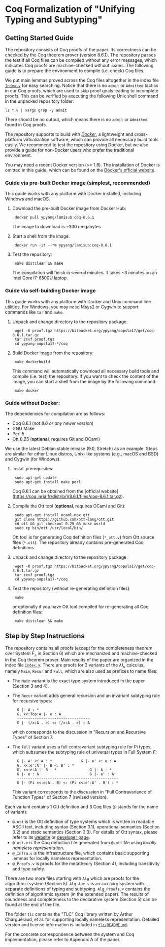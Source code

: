 # Coq Formalization of "Unifying Typing and Subtyping"

## Getting Started Guide

The repository consists of Coq proofs of the paper. Its correctness can
be checked by the Coq theorem prover (version 8.6.1). The repository
passes the test if all Coq files can be compiled without any error
messages, which indicates Coq proofs are machine-checked without
issues. The following guide is to prepare the environment to compile
(i.e. check) Coq files.

We put main lemmas proved across the Coq files altogether in the index
file [`Index.v`](Index.v) for easy searching. Notice that there is no `admit`
or `Admitted` tactics in our Coq proofs, which are used to skip proof
goals leading to incomplete proofs. This can be verified by executing
the following Unix shell command in the unpacked repository folder:

    ls *.v | xargs grep -y admit

There should be no output, which means there is no `admit` or
`Admitted` found in Coq proofs.

The repository supports to build
with [*Docker*](https://www.docker.com/), a lightweight and
cross-platform virtualization software, which can provide all
necessary build tools easily. We recommend to test the repository using
Docker, but we also provide a guide for non-Docker users who prefer
the traditional environment.

You may need a recent Docker version (>= 1.8). The installation of
Docker is omitted in this guide, which can be found on the [Docker's
official website](https://www.docker.com/community-edition#/download).

### Guide via pre-built Docker image (simplest, recommended)

This guide works with any platform with Docker installed, including
Windows and macOS.

1. Download the pre-built Docker image from Docker Hub:

        docker pull ypyang/lamisub:coq-8.6.1

    The image to download is ~300 megabytes.

2. Start a shell from the image:

        docker run -it --rm ypyang/lamisub:coq-8.6.1

3. Test the repository:

        make distclean && make
    
    The compilation will finish in several minutes. It takes ~3
    minutes on an Intel Core i7-6500U laptop.

### Guide via self-building Docker image

This guide works with any platform with Docker and Unix command line
utilities. For Windows, you may need Msys2 or Cygwin to support
commands like `tar` and `make`.

1. Unpack and change directory to the repository package:

        wget -O proof.tgz https://bitbucket.org/ypyang/oopsla17/get/coq-8.6.1.tar.gz
        tar zxvf proof.tgz
        cd ypyang-oopsla17-*/coq

2. Build Docker image from the repository:

        make dockerbuild

    This command will automatically download all necessary build tools
    and compile (i.e. test) the repository. If you want to check the
    content of the image, you can start a shell from the image by the
    following command:

        make docker


### Guide without Docker:

The dependencies for compilation are as follows:

- Coq 8.6.1 (*not 8.6 or any newer version*)
- GNU Make
- Perl 5
- Ott 0.25 (**optional**, requires Git and OCaml)

We use the latest Debian stable release (9.0, Stretch) as an
example. Steps are similar for other Linux distros, Unix-like systems
(e.g., macOS and BSD) and Cygwin (for Windows).

1. Install prerequisites:

        sudo apt-get update
        sudo apt-get install make perl

    Coq 8.6.1 can be obtained from the [official website]
    (https://coq.inria.fr/distrib/V8.6.1/files/coq-8.6.1.tar.gz).

2. Compile the Ott tool (**optional**, requires OCaml and Git):

        sudo apt-get install ocaml-nox git
        git clone https://github.com/ott-lang/ott.git
        cd ott && git checkout 0.25 && make world
        sudo cp bin/ott /usr/local/bin/

    Ott tool is for generating Coq definition files (`*_ott.v`) from
    Ott source files (`*.ott`). The repository already contains
    pre-generated Coq definitions.

3. Unpack and change directory to the repository package:

        wget -O proof.tgz https://bitbucket.org/ypyang/oopsla17/get/coq-8.6.1.tar.gz
        tar zxvf proof.tgz
        cd ypyang-oopsla17-*/coq

4. Test the repository (without re-generating definition files):

        make

    or optionally if you have Ott tool compiled for re-generating all
    Coq definition files:

        make distclean && make


## Step by Step Instructions

The repository contains all proofs (except for the completeness theorem
over System $F_\leq$ in Section 6) which are mechanized and
machine-checked in the Coq theorem prover. Main results of the paper
are organized in the index file [`Index.v`](Index.v). There are proofs for 3
variants of the $\lambda I_\leq$ calculus, namely `Main`, `Recur` and
`Full`, which are also used as prefixes to name files:

- The `Main` variant is the exact type system introduced in the paper
  (Section 3 and 4).
- The `Recur` variant adds general recursion and an invariant
  subtyping rule for recursive types:

        G |- A : *
        G, x<:Top:A |- e : A
        ---------------------------------
        G |- (/x:A . e) <: (/x:A . e) : A

    which corresponds to the discussion in "Recursion and Recursive
    Types" of Section 7.    
    
- The `Full` variant uses a full contravariant subtyping rule for Pi
  types, which subsumes the subtyping rule of universal types in Full
  System $F$:

        G |- A' <: A : *             G |- e' <: e : A
        G, x<:e':A' |- B <: B' : *
        G, x<:e:A |- B : *               G |- A : *
        G |- e : A                       G |- e' : A'
        ----------------------------------------------
        G |- (Pi x<:e:A . B) <: (Pi x<:e':A' . B') : *

    This variant corresponds to the discussion in "Full
    Contravariance of Function Types" of Section 7 (revised version).

Each variant contains 1 Ott definition and 3 Coq files (`@` stands for
the name of variant):

* `@.ott` is the Ott definition of type systems which is written in
  readable ASCII text, including syntax (Section 3.1), operational
  semantics (Section 3.2) and static semantics (Section 3.3). For
  details of Ott syntax, please refer to
  its [website](http://www.cl.cam.ac.uk/~pes20/ott/)
  or [developer page](https://github.com/ott-lang/ott).
* `@_ott.v` is the Coq definition file generated from `@.ott` file
  using *locally nameless representation*.
* `@_Infra.v` is the infrastructure file, which contains basic
  supporting lemmas for locally nameless representation.
* `@_Proofs.v` is proofs for the metatheory (Section 4), including
  transitivity and type safety.

There are two more files starting with `Alg` which are proofs for the
algorithmic system (Section 5). `Alg_Aux.v` is an auxiliary system
with separate definitions of typing and subtyping. `Alg_Proofs.v`
contains the definition of algorithmic system (in the extended paper). The
results of soundness and completeness to the declarative system
(Section 5) can be found at the end of the file.

The folder `tlc` contains the "TLC" Coq library written by Arthur
Charguéraud, et al. for supporting locally nameless
representation. Detailed version and license information is included
in [`tlc/README.md`](tlc/README.md).

For the concrete correspondence between the system and Coq
implementation, please refer to Appendix A of the paper.
